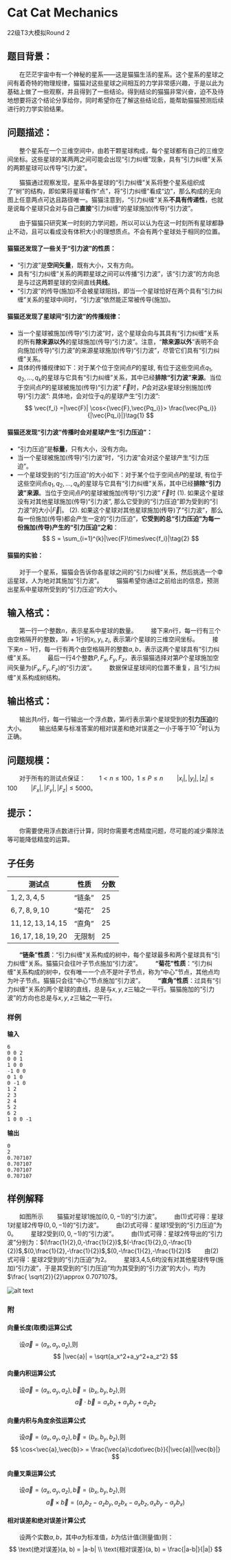 # Cat Cat Mechanics
 22级T3大模拟Round 2

## 题目背景：

&emsp;&emsp;在茫茫宇宙中有一个神秘的星系——这是猫猫生活的星系。这个星系的星球之间有着奇特的物理规律，猫猫对这些星球之间相互的力学非常感兴趣，于是以此为基础上做了一些观察，并且得到了一些结论。得到结论的猫猫非常兴奋，迫不及待地想要将这个结论分享给你，同时希望你在了解这些结论后，能帮助猫猫预测后续进行的力学实验结果。

## 问题描述：
&emsp;&emsp;整个星系在一个三维空间中，由若干颗星球构成，每个星球都有自己的三维空间坐标。这些星球的某两两之间可能会出现“引力纠缠”现象，具有“引力纠缠”关系的两颗星球可以传导“引力波”。

&emsp;&emsp;猫猫通过观察发现，星系中各星球的“引力纠缠”关系将整个星系组织成了“树”的结构，即如果将星球看作“点”，将“引力纠缠”看成“边”，那么构成的无向图上任意两点可达且路径唯一。猫猫注意到，“引力纠缠”关系**不具有传递性**，也就是说每个星球只会对与自己**直接**“引力纠缠”的星球施加(传导)“引力波”。

&emsp;&emsp;由于猫猫只研究某一时刻的力学问题，所以可以认为在这一时刻所有星球都静止不动，且可以看成没有体积大小的理想质点。不会有两个星球处于相同的位置。

#### 猫猫还发现了一些关于“引力波”的性质：
- “引力波”是**空间矢量**，既有大小，又有方向。 
- 具有“引力纠缠”关系的两颗星球之间可以传播“引力波”，该“引力波”的方向总是与过这两颗星球的空间直线**共线**。
- “引力波”的传导(施加)不会被星球阻挡，即当一个星球恰好在两个具有“引力纠缠”关系的星球中间时，“引力波”依然能正常被传导(施加)。

#### 猫猫还发现了星球间“引力波”的传播规律：
- 当一个星球被施加(传导)“引力波”时，这个星球会向与其具有“引力纠缠”关系的所有**除来源以外**的星球施加(传导)“引力波”。注意，“**除来源以外**”表明不会向施加(传导)“引力波”的来源星球施加(传导)“引力波”，尽管它们具有“引力纠缠”关系。
- 具体的传播规律如下：对于某个位于空间点$P$的星球, 有位于这些空间点$q_1, q_2, ..., q_k$的星球与它具有“引力纠缠”关系，其中已经**排除“引力波”来源**。当位于空间点$P$的星球被施加(传导)“引力波” $\vec{F}$时，$P$会对这$k$星球分别施加(传导)“引力波”: 具体地，会对位于$q_i$的星球产生“引力波”:
$$
\vec{f_i} =|\vec{F}| \cos<{\vec{F},\vec{Pq_i}}>  \frac{\vec{Pq_i}}{|\vec{Pq_i}|}\tag{1}
$$

#### 猫猫还发现“引力波”传播时会对星球产生“引力压迫”：
- “引力压迫”是**标量**，只有大小，没有方向。 
- 当一个星球被施加(传导)“引力波”时，“引力波”会对这个星球产生“引力压迫”。
- 一个星球受到的“引力压迫”的大小如下：对于某个位于空间点$P$的星球, 有位于这些空间点$q_1, q_2, ..., q_k$的星球与它具有“引力纠缠”关系，其中已经**排除“引力波”来源**。当位于空间点$P$的星球被施加(传导)“引力波” $\vec{F}$时
(1). 如果这个星球没有对其他星球施加(传导)“引力波”, 那么它受到的“引力压迫”即为受到的“引力波”的大小$|\vec{F}|$。
(2). 如果这个星球对其他星球施加(传导)了“引力波”，那么每一份施加(传导)都会产生一定的“引力压迫”，**它受到的总“引力压迫”为每一份施加(传导)产生的“引力压迫”之和**：$$
    S = \sum_{i=1}^{k}|\vec{F}\times\vec{f_i}|\tag{2}
$$


#### 猫猫的实验：
&emsp;&emsp;对于一个星系，猫猫会告诉你各星球之间的“引力纠缠”关系，然后挑选一个幸运星球，人为地对其施加“引力波”。
&emsp;&emsp;猫猫希望你通过之前给出的信息，预测出星系中星球所受到的“引力压迫”的大小。


## **输入格式：**
&emsp;&emsp;第一行一个整数$n$，表示星系中星球的数量。
&emsp;&emsp;接下来$n$行，每一行有三个由空格隔开的整数，第$i+1$行的$x_i, y_i, z_i$, 表示第$i$个星球的三维空间坐标。
&emsp;&emsp;接下来$n-1$行，每一行有两个由空格隔开的整数$a, b$，表示这两个星球具有“引力纠缠”关系。
&emsp;&emsp;最后一行$4$个整数$P, F_x, F_y, F_z$，表示猫猫选择对第$P$个星球施加空间矢量为$(F_x, F_y, F_z)$的“引力波”。
&emsp;&emsp;数据保证星球间的位置不重复，且“引力纠缠”关系构成树结构。


## 输出格式：

&emsp;&emsp;输出共$n$行，每一行输出一个浮点数，第$i$行表示第$i$个星球受到的**引力压迫**的大小。
&emsp;&emsp;输出结果与标准答案的相对误差和绝对误差之一小于等于$10^{-2}$时认为正确。

## 问题规模：

&emsp;&emsp;对于所有的测试点保证：
&emsp;&emsp;$1<n \leq 100$，$1 \leq P\leq n$
&emsp;&emsp;$|x_i|, |y_i|, |z_i| \leq 100$
&emsp;&emsp;$| F_x|, |F_y|,| F_z|\leq 5000$。

## 提示：
&emsp;&emsp;你需要使用浮点数进行计算，同时你需要考虑精度问题，尽可能的减少乘除法等可能降低精度的运算。

## 子任务
|测试点|性质|分数|
|-|-|-|
|$1,2,3,4,5$|“链条”|$25$|
|$6,7,8,9,10$|“菊花”|$25$|
|$11,12,13,14,15$|“直角”|$25$|
|$16,17,18,19,20$|无限制|$25$|

&emsp;&emsp;**“链条”性质**：“引力纠缠”关系构成的树中，每个星球最多和两个星球具有“引力纠缠”关系。猫猫只会往叶子节点施加“引力波”。
&emsp;&emsp;**“菊花”性质**：“引力纠缠”关系构成的树中，仅有唯一一个点不是叶子节点，称为“中心”节点，其他点均为叶子节点。猫猫只会往“中心”节点施加“引力波”。
&emsp;&emsp;**“直角”性质**：过具有“引力纠缠”关系的两个星球的直线，总是与$x,y,z$三轴之一平行。猫猫施加的“引力波”的方向也总是与$x,y,z$三轴之一平行。

### 样例
**输入**
```
6
0 0 2
0 0 1
1 0 0
-1 0 0
0 1 0
0 -1 0
1 2
2 3
2 4
5 2
6 2
1 0 0 -1
```
**输出**
```
0
2
0.707107
0.707107
0.707107
0.707107
```

## 样例解释
&emsp;&emsp;如图所示
&emsp;&emsp;猫猫对星球1施加$(0,0,-1)$的“引力波”。
&emsp;&emsp;由(1)式可得：星球1对星球2传导$(0,0,-1)$的“引力波”。
&emsp;&emsp;由(2)式可得：星球1受到的“引力压迫”为$0$。
&emsp;&emsp;星球2受到$(0,0,-1)$的“引力波”。
&emsp;&emsp;由(1)式可得：星球2传导出的“引力波”分别为：$(\frac{1}{2},0,-\frac{1}{2})$,$(-\frac{1}{2},0,-\frac{1}{2})$,$(0,\frac{1}{2},-\frac{1}{2})$,$(0,-\frac{1}{2},-\frac{1}{2})$
&emsp;&emsp;由(2)式可得：星球2受到的“引力压迫”为$2$。
&emsp;&emsp;星球3,4,5,6均没有对其他星球传导(施加)“引力波”，于是其受到的“引力压迫”均为其受到的“引力波”的大小，均为$\frac{ \sqrt{2}}{2}\approx 0.707107$。

![alt text](sample1.png)





### 附
#### 向量长度(取模)运算公式
&emsp;&emsp;设$\vec{a} = (a_x, a_y, a_z)$,则$$
|\vec{a}| = \sqrt{a_x^2+a_y^2+a_z^2}
$$
#### 向量内积运算公式
&emsp;&emsp;设$\vec{a} = (a_x, a_y, a_z), \vec{b} = (b_x, b_y, b_z)$,则$$
\vec{a}\cdot\vec{b} = a_x b_x + a_y b_y + a_z b_z
$$
 
#### 向量内积与角度余弦运算公式
&emsp;&emsp;设$\vec{a} = (a_x, a_y, a_z), \vec{b} = (b_x, b_y, b_z)$,则$$
\cos<\vec{a},\vec{b}> = \frac{\vec{a}\cdot\vec{b}}{|\vec{a}||\vec{b}|}
$$
#### 向量叉乘运算公式
&emsp;&emsp;设$\vec{a} = (a_x, a_y, a_z), \vec{b} = (b_x, b_y, b_z)$,则$$
\vec{a}\times\vec{b} = (a_y b_z - a_z b_y , a_z b_x - a_x b_z, a_x b_y - a_y b_x)
$$
#### 相对误差和绝对误差计算公式
&emsp;&emsp;设两个实数$a, b$，其中$a$为标准值，$b$为估计值(测量值)则：$$
\text{绝对误差}(a, b) = |a-b| \\
\text{相对误差}(a, b) = \frac{|a-b|}{|a|}
$$